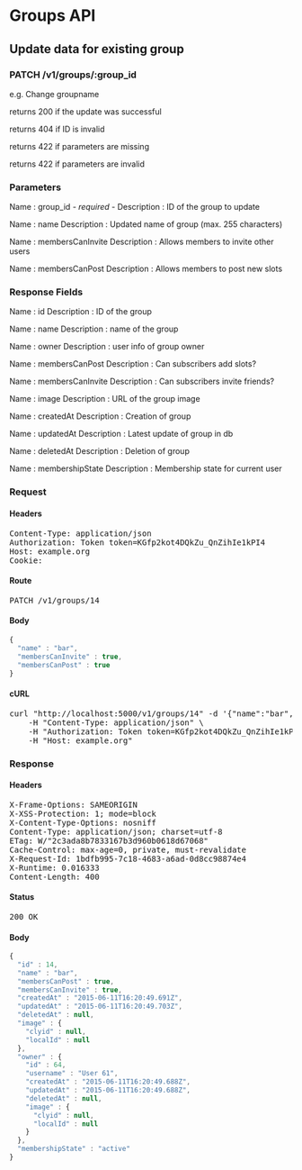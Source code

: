 # Groups API

## Update data for existing group

### PATCH /v1/groups/:group_id

e.g. Change groupname

returns 200 if the update was successful

returns 404 if ID is invalid

returns 422 if parameters are missing

returns 422 if parameters are invalid

### Parameters

Name : group_id *- required -*
Description : ID of the group to update

Name : name
Description : Updated name of group (max. 255 characters)

Name : membersCanInvite
Description : Allows members to invite other users

Name : membersCanPost
Description : Allows members to post new slots


### Response Fields

Name : id
Description : ID of the group

Name : name
Description : name of the group

Name : owner
Description : user info of group owner

Name : membersCanPost
Description : Can subscribers add slots?

Name : membersCanInvite
Description : Can subscribers invite friends?

Name : image
Description : URL of the group image

Name : createdAt
Description : Creation of group

Name : updatedAt
Description : Latest update of group in db

Name : deletedAt
Description : Deletion of group

Name : membershipState
Description : Membership state for current user

### Request

#### Headers

<pre>Content-Type: application/json
Authorization: Token token=KGfp2kot4DQkZu_QnZihIe1kPI4
Host: example.org
Cookie: </pre>

#### Route

<pre>PATCH /v1/groups/14</pre>

#### Body
```javascript
{
  "name" : "bar",
  "membersCanInvite" : true,
  "membersCanPost" : true
}
```


#### cURL

<pre class="request">curl &quot;http://localhost:5000/v1/groups/14&quot; -d &#39;{&quot;name&quot;:&quot;bar&quot;,&quot;membersCanInvite&quot;:true,&quot;membersCanPost&quot;:true}&#39; -X PATCH \
	-H &quot;Content-Type: application/json&quot; \
	-H &quot;Authorization: Token token=KGfp2kot4DQkZu_QnZihIe1kPI4&quot; \
	-H &quot;Host: example.org&quot;</pre>

### Response

#### Headers

<pre>X-Frame-Options: SAMEORIGIN
X-XSS-Protection: 1; mode=block
X-Content-Type-Options: nosniff
Content-Type: application/json; charset=utf-8
ETag: W/&quot;2c3ada8b7833167b3d960b0618d67068&quot;
Cache-Control: max-age=0, private, must-revalidate
X-Request-Id: 1bdfb995-7c18-4683-a6ad-0d8cc98874e4
X-Runtime: 0.016333
Content-Length: 400</pre>

#### Status

<pre>200 OK</pre>

#### Body

```javascript
{
  "id" : 14,
  "name" : "bar",
  "membersCanPost" : true,
  "membersCanInvite" : true,
  "createdAt" : "2015-06-11T16:20:49.691Z",
  "updatedAt" : "2015-06-11T16:20:49.703Z",
  "deletedAt" : null,
  "image" : {
    "clyid" : null,
    "localId" : null
  },
  "owner" : {
    "id" : 64,
    "username" : "User 61",
    "createdAt" : "2015-06-11T16:20:49.688Z",
    "updatedAt" : "2015-06-11T16:20:49.688Z",
    "deletedAt" : null,
    "image" : {
      "clyid" : null,
      "localId" : null
    }
  },
  "membershipState" : "active"
}
```
